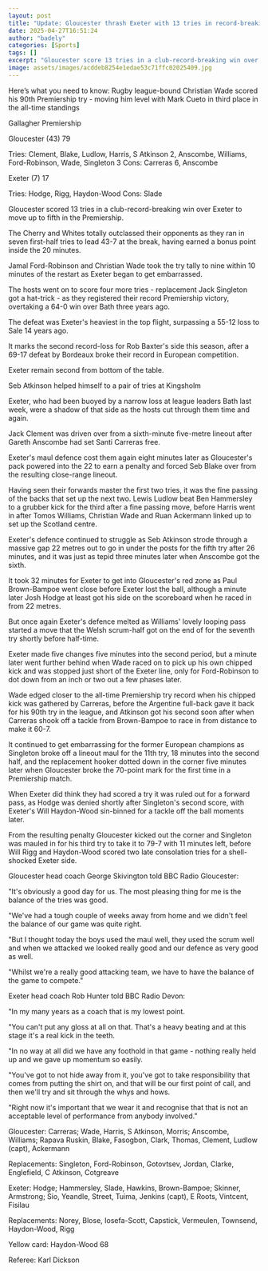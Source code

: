 ```yaml
---
layout: post
title: "Update: Gloucester thrash Exeter with 13 tries in record-breaking win"
date: 2025-04-27T16:51:24
author: "badely"
categories: [Sports]
tags: []
excerpt: "Gloucester score 13 tries in a club-record-breaking win over Exeter to move up to fifth in the Premiership."
image: assets/images/acddeb8254e1edae53c71ffc02025409.jpg
---
```


Here’s what you need to know: Rugby league-bound Christian Wade scored his 90th Premiership try - moving him level with Mark Cueto in third place in the all-time standings

Gallagher Premiership

Gloucester (43) 79

Tries: Clement, Blake, Ludlow, Harris, S Atkinson 2, Anscombe, Williams, Ford-Robinson, Wade, Singleton 3  Cons: Carreras 6, Anscombe 

Exeter (7) 17

Tries: Hodge, Rigg, Haydon-Wood Cons: Slade 

Gloucester scored 13 tries in a club-record-breaking win over Exeter to move up to fifth in the Premiership.

The Cherry and Whites totally outclassed their opponents as they ran in seven first-half tries to lead 43-7 at the break, having earned a bonus point inside the 20 minutes. 

Jamal Ford-Robinson and Christian Wade took the try tally to nine within 10 minutes of the restart as Exeter began to get embarrassed. 

The hosts went on to score four more tries - replacement Jack Singleton got a hat-trick - as they registered their record Premiership victory, overtaking a 64-0 win over Bath three years ago.

The defeat was Exeter's heaviest in the top flight, surpassing a 55-12 loss to Sale 14 years ago.

It marks the second record-loss for Rob Baxter's side this season, after a 69-17 defeat by Bordeaux broke their record in European competition.

Exeter remain second from bottom of the table. 

Seb Atkinson helped himself to a pair of tries at Kingsholm

Exeter, who had been buoyed by a narrow loss at league leaders Bath last week, were a shadow of that side as the hosts cut through them time and again.

Jack Clement was driven over from a sixth-minute five-metre lineout after Gareth Anscombe had set Santi Carreras free.

Exeter's maul defence cost them again eight minutes later as Gloucester's pack powered into the 22 to earn a penalty and forced Seb Blake over from the resulting close-range lineout.

Having seen their forwards master the first two tries, it was the fine passing of the backs that set up the next two. Lewis Ludlow beat Ben Hammersley to a grubber kick for the third after a fine passing move, before Harris went in after Tomos Williams, Christian Wade and Ruan Ackermann linked up to set up the Scotland centre.

Exeter's defence continued to struggle as Seb Atkinson strode through a massive gap 22 metres out to go in under the posts for the fifth try after 26 minutes, and it was just as tepid three minutes later when Anscombe got the sixth.

It took 32 minutes for Exeter to get into Gloucester's red zone as Paul Brown-Bampoe went close before Exeter lost the ball, although a minute later Josh Hodge at least got his side on the scoreboard when he raced in from 22 metres.

But once again Exeter's defence melted as Williams' lovely looping pass started a move that the Welsh scrum-half got on the end of for the seventh try shortly before half-time.

Exeter made five changes five minutes into the second period, but a minute later went further behind when Wade raced on to pick up his own chipped kick and was stopped just short of the Exeter line, only for Ford-Robinson to dot down from an inch or two out a few phases later.

Wade edged closer to the all-time Premiership try record when his chipped kick was gathered by Carreras, before the Argentine full-back gave it back for his 90th try in the league, and Atkinson got his second soon after when Carreras shook off a tackle from Brown-Bampoe to race in from distance to make it 60-7.

It continued to get embarrassing for the former European champions as Singleton broke off a lineout maul for the 11th try, 18 minutes into the second half, and the replacement hooker dotted down in the corner five minutes later when Gloucester broke the 70-point mark for the first time in a Premiership match.

When Exeter did think they had scored a try it was ruled out for a forward pass, as Hodge was denied shortly after Singleton's second score, with Exeter's Will Haydon-Wood sin-binned for a tackle off the ball moments later.

From the resulting penalty Gloucester kicked out the corner and Singleton was mauled in for his third try to take it to 79-7 with 11 minutes left, before Will Rigg and Haydon-Wood scored two late consolation tries for a shell-shocked Exeter side.

Gloucester head coach George Skivington told BBC Radio Gloucester:

"It's obviously a good day for us. The most pleasing thing for me is the balance of the tries was good.

"We've had a tough couple of weeks away from home and we didn't feel the balance of our game was quite right.

"But I thought today the boys used the maul well, they used the scrum well and when we attacked we looked really good and our defence as very good as well.

"Whilst we're a really good attacking team, we have to have the balance of the game to compete."

Exeter head coach Rob Hunter told BBC Radio Devon:

"In my many years as a coach that is my lowest point.

"You can't put any gloss at all on that. That's a heavy beating and at this stage it's a real kick in the teeth.

"In no way at all did we have any foothold in that game - nothing really held up and we gave up momentum so easily.

"You've got to not hide away from it, you've got to take responsibility that comes from putting the shirt on, and that will be our first point of call, and then we'll try and sit through the whys and hows.

"Right now it's important that we wear it and recognise that that is not an acceptable level of performance from anybody involved."

Gloucester: Carreras; Wade, Harris, S Atkinson, Morris; Anscombe, Williams; Rapava Ruskin, Blake, Fasogbon, Clark, Thomas, Clement, Ludlow (capt), Ackermann

Replacements: Singleton, Ford-Robinson, Gotovtsev, Jordan, Clarke, Englefield, C Atkinson, Cotgreave

Exeter: Hodge; Hammersley, Slade, Hawkins, Brown-Bampoe; Skinner, Armstrong; Sio, Yeandle, Street, Tuima, Jenkins (capt), E Roots, Vintcent, Fisilau

Replacements: Norey, Blose, Iosefa-Scott, Capstick, Vermeulen, Townsend, Haydon-Wood, Rigg

Yellow card: Haydon-Wood 68

Referee: Karl Dickson

